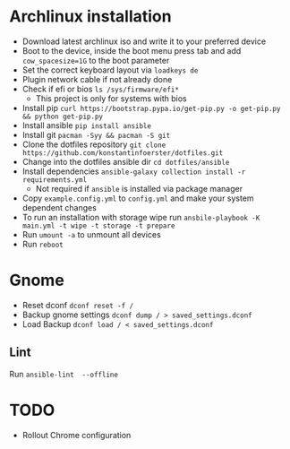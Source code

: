 # Archlinux installation

* Download latest archlinux iso and write it to your preferred device
* Boot to the device, inside the boot menu press tab and add `cow_spacesize=1G` to the boot parameter
* Set the correct keyboard layout via `loadkeys de`
* Plugin network cable if not already done
* Check if efi or bios `ls /sys/firmware/efi*`
  * This project is only for systems with bios
* Install pip `curl https://bootstrap.pypa.io/get-pip.py -o get-pip.py && python get-pip.py`
* Install ansible `pip install ansible`
* Install git `pacman -Syy && pacman -S git`
* Clone the dotfiles repository `git clone https://github.com/konstantinfoerster/dotfiles.git`
* Change into the dotfiles ansible dir `cd dotfiles/ansible`
* Install dependencies `ansible-galaxy collection install -r requirements.yml`
  * Not required if `ansible` is installed via package manager
* Copy `example.config.yml` to `config.yml` and make your system dependent changes
* To run an installation with storage wipe run `ansbile-playbook -K main.yml -t wipe -t storage -t prepare`
* Run `umount -a` to unmount all devices
* Run `reboot`

# Gnome

* Reset dconf `dconf reset -f /`
* Backup gnome settings `dconf dump / > saved_settings.dconf`
* Load Backup `dconf load / < saved_settings.dconf`

## Lint

Run `ansible-lint  --offline`

# TODO
* Rollout Chrome configuration
